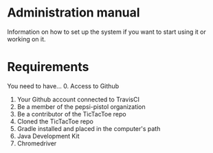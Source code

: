 # Administration manual
Information on how to set up the system if you want to start using it or working on it.
# Requirements
You need to have...
0. Access to Github
1. Your Github account connected to TravisCI
2. Be a member of the pepsi-pistol organization
3. Be a contributor of the TicTacToe repo
4. Cloned the TicTacToe repo
5. Gradle installed and placed in the computer's path
6. Java Development Kit
7. Chromedriver